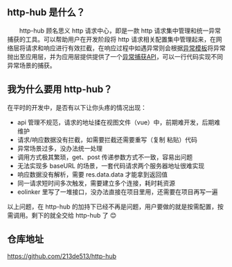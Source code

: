 ## http-hub 是什么？

<p style="text-indent:2em">http-hub 顾名思义 http 请求中心，即是一款 http 请求集中管理和统一异常捕获的工具。可以帮助用户在开发阶段将 http 请求相关配置集中管理起来，在网络层将请求和响应进行有效拦截，在响应过程中如遇异常则会根据<a href="javascript:0">异常模板</a>将异常抛出至应用层，并为应用层提供提供了一个<a href="javascript:0">异常捕获API</a>，可以一行代码实现不同异常场景的捕获。</p>

## 我为什么要用 http-hub？

在平时的开发中，是否有以下让你头疼的情况出现：

- api 管理不规范，请求的地址揉在视图文件（vue）中，前期难开发，后期难维护
- 请求/响应数据没有拦截，如需要拦截还需要重写（复制 粘贴）代码
- 异常场景过多，没办法统一处理
- 调用方式极其繁琐，get、post 传递参数方式不一致，容易出问题
- 无法实现多 baseURL 的场景，一套代码请求两个服务器地址很难实现
- 响应数据没有解析，需要 res.data.data 才能拿到返回值
- 同一请求短时间多次触发，需要建立多个连接，耗时耗资源
- eolinker 里写了一堆接口，没办法直接在项目里用，还需要在项目再写一遍

以上问题，在 http-hub 的加持下已经不再是问题，用户要做的就是按需配置，按需调用。剩下的就全交给 http-hub 了 😊

## 仓库地址

https://github.com/213de513/http-hub
